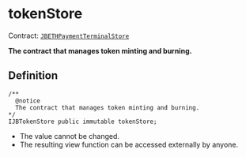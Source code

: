 # tokenStore

Contract: [`JBETHPaymentTerminalStore`](../)​‌

**The contract that manages token minting and burning.**

## Definition

```solidity
/** 
  @notice 
  The contract that manages token minting and burning.
*/
IJBTokenStore public immutable tokenStore;
```

* The value cannot be changed.
* The resulting view function can be accessed externally by anyone.
